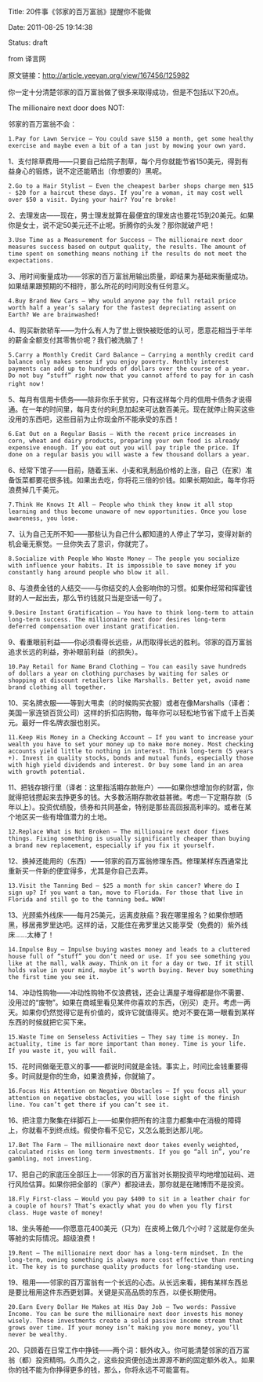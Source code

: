 Title: 20件事《邻家的百万富翁》提醒你不能做

Date: 2011-08-25 19:14:38

Status: draft

from 译言网

原文链接：http://article.yeeyan.org/view/167456/125982

你一定十分清楚邻家的百万富翁做了很多来取得成功，但是不包括以下20点。

The millionaire next door does NOT:

邻家的百万富翁不会：

    1.Pay for Lawn Service – You could save $150 a month, get some healthy exercise and maybe even a bit of a tan just by mowing your own yard. 

1、支付除草费用——只要自己给院子割草，每个月你就能节省150美元，得到有益身心的锻炼，说不定还能晒出（你想要的）黑呢。

    2.Go to a Hair Stylist – Even the cheapest barber shops charge men $15 - $20 for a haircut these days. If you’re a woman, it may cost well over $50 a visit. Dying your hair? You’re broke! 

2、去理发店——现在，男士理发就算在最便宜的理发店也要花15到20美元。如果你是女士，说不定50美元还不止呢。折腾你的头发？那你就破产吧！

    3.Use Time as a Measurement for Success – The millionaire next door measures success based on output quality, the results. The amount of time spent on something means nothing if the results do not meet the expectations. 

3、用时间衡量成功——邻家的百万富翁用输出质量，即结果为基础来衡量成功。如果结果跟预期的不相符，那么所花的时间则没有任何意义。

    4.Buy Brand New Cars – Why would anyone pay the full retail price worth half a year’s salary for the fastest depreciating assent on Earth? We are brainwashed! 

4、购买新款轿车——为什么有人为了世上很快被贬低的认可，愿意花相当于半年的薪金全额支付其零售价呢？我们被洗脑了！

    5.Carry a Monthly Credit Card Balance – Carrying a monthly credit card balance only makes sense if you enjoy poverty. Monthly interest payments can add up to hundreds of dollars over the course of a year. Do not buy “stuff” right now that you cannot afford to pay for in cash right now！ 

5、每月有信用卡债务——除非你乐于贫穷，只有这样每个月的信用卡债务才说得通。在一年的时间里，每月支付的利息加起来可达数百美元。现在就停止购买这些没用的东西吧，这些目前为止你现金所不能承受的东西！

    6.Eat Out on a Regular Basis – With the recent price increases in corn, wheat and dairy products, preparing your own food is already expensive enough. If you eat out you will pay triple the price. If done on a regular basis you will waste a few thousand dollars a year. 

6、经常下馆子——目前，随着玉米、小麦和乳制品价格的上涨，自己（在家）准备饭菜都要花很多钱。如果出去吃，你将花三倍的价钱。如果长期如此，每年你将浪费掉几千美元。

    7.Think He Knows It All – People who think they know it all stop learning and thus become unaware of new opportunities. Once you lose awareness, you lose. 

7、认为自己无所不知——那些认为自己什么都知道的人停止了学习，变得对新的机会毫无察觉。一旦你失去了意识，你就完了。

    8.Socialize with People Who Waste Money – The people you socialize with influence your habits. It is impossible to save money if you constantly hang around people who blow it all. 

8、与浪费金钱的人结交——与你结交的人会影响你的习惯。如果你经常和挥霍钱财的人一起出去，那么节约钱就只当是空话一句了。

    9.Desire Instant Gratification – You have to think long-term to attain long-term success. The millionaire next door desires long-term deferred compensation over instant gratification. 

9、看重眼前利益——你必须看得长远些，从而取得长远的胜利。邻家的百万富翁追求长远的利益，弥补眼前利益（的损失）。

    10.Pay Retail for Name Brand Clothing – You can easily save hundreds of dollars a year on clothing purchases by waiting for sales or shopping at discount retailers like Marshalls. Better yet, avoid name brand clothing all together. 

10、买名牌衣服——等到大甩卖（的时候购买衣服）或者在像Marshalls（译者：美国一家连锁百货公司）这样的折扣店购物，每年你可以轻松地节省下成千上百美元。最好一件名牌衣服也别买。

    11.Keep His Money in a Checking Account – If you want to increase your wealth you have to set your money up to make more money. Most checking accounts yield little to nothing in interest. Think long-term (5 years +). Invest in quality stocks, bonds and mutual funds, especially those with high yield dividends and interest. Or buy some land in an area with growth potential. 

11、把钱存银行里（译者：这里指活期存款账户）——如果你想增加你的财富，你就得把钱攒起来去挣更多的钱。大多数活期存款收益甚微。考虑一下定期存款（5年以上）。投资优绩股，债券和共同基金，特别是那些高回报高利率的。或者在某个地区买一些有增值潜力的土地。

    12.Replace What is Not Broken – The millionaire next door fixes things. Fixing something is usually significantly cheaper than buying a brand new replacement, especially if you fix it yourself. 

12、换掉还能用的（东西）——邻家的百万富翁修理东西。修理某样东西通常比重新买一件新的便宜得多，尤其是你自己去弄。

    13.Visit the Tanning Bed – $25 a month for skin cancer? Where do I sign up? If you want a tan, move to Florida. For those that live in Florida and still go to the tanning bed… WOW! 

13、光顾紫外线床——每月25美元，远离皮肤癌？我在哪里报名？如果你想晒黑，移居弗罗里达吧。这样的话，又能住在弗罗里达又能享受（免费的）紫外线床……太棒了！

    14.Impulse Buy – Impulse buying wastes money and leads to a cluttered house full of “stuff” you don’t need or use. If you see something you like at the mall, walk away. Think on it for a day or two. If it still holds value in your mind, maybe it’s worth buying. Never buy something the first time you see it. 

14、冲动性购物——冲动性购物不仅浪费钱，还会让满屋子堆得都是你不需要、没用过的“废物”。如果在商城里看见某件你喜欢的东西，（别买）走开。考虑一两天。如果你仍然觉得它是有价值的，或许它就值得买。绝对不要在第一眼看到某样东西的时候就把它买下来。

    15.Waste Time on Senseless Activities – They say time is money. In actuality, time is far more important than money. Time is your life. If you waste it, you will fail. 

15、花时间做毫无意义的事——都说时间就是金钱。事实上，时间比金钱重要得多。时间就是你的生命，如果浪费掉，你就输了。

    16.Focus His Attention on Negative Obstacles – If you focus all your attention on negative obstacles, you will lose sight of the finish line. You can’t get there if you can’t see it. 

16、把注意力聚集在绊脚石上——如果你把所有的注意力都集中在消极的障碍上，你就看不到终点线。假使你看不见它，又怎么能到达那儿呢。

    17.Bet The Farm – The millionaire next door takes evenly weighted, calculated risks on long term investments. If you go “all in”, you’re gambling, not investing. 

17、把自己的家底压全部压上——邻家的百万富翁对长期投资平均地增加砝码、进行风险估算。如果你把全部的（家产）都投进去，那你就是在赌博而不是投资。

    18.Fly First-class – Would you pay $400 to sit in a leather chair for a couple of hours? That’s exactly what you do when you fly first class. Huge waste of money! 

18、坐头等舱——你愿意花400美元（只为）在皮椅上做几个小时？这就是你坐头等舱的实际情况。超级浪费！

    19.Rent – The millionaire next door has a long-term mindset. In the long-term, owning something is always more cost effective than renting it. The key is to purchase quality products for long-standing use. 

19、租用——邻家的百万富翁有一个长远的心态。从长远来看，拥有某样东西总是要比租用这件东西更划算。关键是买高品质的东西，以便长期使用。

    20.Earn Every Dollar He Makes at His Day Job – Two words: Passive Income. You can be sure the millionaire next door invests his money wisely. These investments create a solid passive income stream that grows over time. If your money isn’t making you more money, you’ll never be wealthy.

20、只顾着在日常工作中挣钱——两个词：额外收入。你可能清楚邻家的百万富翁（都）投资精明。久而久之，这些投资便创造出源源不断的固定额外收入。如果你的钱不能为你挣得更多的钱，那么，你将永远不可能富有。